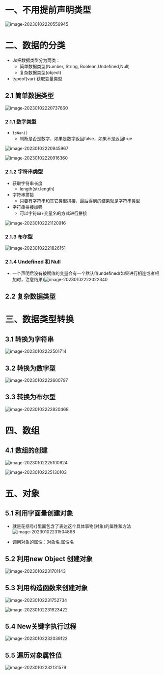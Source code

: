 # 一、不用提前声明类型

![image-20230102220556945](https://yrecord.oss-cn-hangzhou.aliyuncs.com/picture/202301022205000.png)

# 二、数据的分类

- Js把数据类型分为两类：
  - 简单数据类型(Number, String, Boolean,Undefined,Null)
  - 复杂数据类型(object)
- typeof(var) 获取变量类型

## 2.1 简单数据类型

![image-20230102220737860](https://yrecord.oss-cn-hangzhou.aliyuncs.com/picture/202301022207939.png)

### 2.1.1 数字类型

- `isNan()`
  - 判断是否是数字，如果是数字返回false，如果不是返回true

![image-20230102220945967](https://yrecord.oss-cn-hangzhou.aliyuncs.com/picture/202301022209010.png)

![image-20230102220916360](https://yrecord.oss-cn-hangzhou.aliyuncs.com/picture/202301022209420.png)

### 2.1.2 字符串类型

- 获取字符串长度
  - length(str.length)
- 字符串拼接
  - 只要有字符串和其它类型拼接，最后得到的结果就是字符串类型
- 字符串拼接加强
  - 可以字符串+变量名的方式进行拼接

![image-20230102221120916](https://yrecord.oss-cn-hangzhou.aliyuncs.com/picture/202301022211001.png)

### 2.1.3 布尔型

![image-20230102221826151](https://yrecord.oss-cn-hangzhou.aliyuncs.com/picture/202301022218230.png)

### 2.1.4 Undefined 和 Null

- 一个声明后没有被赋值的变量会有一个默认值undefined(如果进行相连或者相加时，注意结果)![image-20230102222022340](https://yrecord.oss-cn-hangzhou.aliyuncs.com/picture/202301022220420.png)



## 2.2 复杂数据类型



# 三、数据类型转换

## 3.1 转换为字符串

![image-20230102222501714](https://yrecord.oss-cn-hangzhou.aliyuncs.com/picture/202301022225779.png)

## 3.2 转换为数字型

![image-20230102222600797](https://yrecord.oss-cn-hangzhou.aliyuncs.com/picture/202301022226873.png)

## 3.3 转换为布尔型

![image-20230102222820468](https://yrecord.oss-cn-hangzhou.aliyuncs.com/picture/202301022228549.png)

# 四、数组

## 4.1 数组的创建

![image-20230102225100624](https://yrecord.oss-cn-hangzhou.aliyuncs.com/picture/202301022251701.png)

![image-20230102225130103](https://yrecord.oss-cn-hangzhou.aliyuncs.com/picture/202301022251177.png)

# 五、对象

## 5.1 利用字面量创建对象

- 就是花括号{}里面包含了表达这个具体事物(对象)的属性和方法![image-20230102231504868](https://yrecord.oss-cn-hangzhou.aliyuncs.com/picture/202301022315950.png)

- 调用对象的属性：对象名.属性名

## 5.2 利用new Object 创建对象

![image-20230102231701143](https://yrecord.oss-cn-hangzhou.aliyuncs.com/picture/202301022317207.png)

## 5.3 利用构造函数来创建对象

![image-20230102231752734](https://yrecord.oss-cn-hangzhou.aliyuncs.com/picture/202301022317808.png)

![image-20230102231923422](https://yrecord.oss-cn-hangzhou.aliyuncs.com/picture/202301022319501.png)

## 5.4 New关键字执行过程

![image-20230102232039122](https://yrecord.oss-cn-hangzhou.aliyuncs.com/picture/202301022320203.png)

## 5.5 遍历对象属性值

![image-20230102232131579](https://yrecord.oss-cn-hangzhou.aliyuncs.com/picture/202301022321649.png)
